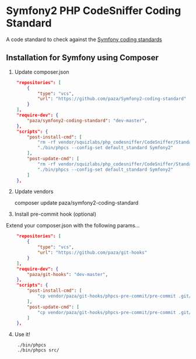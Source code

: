 Symfony2 PHP CodeSniffer Coding Standard
========================================

A code standard to check against the [Symfony coding standards](http://symfony.com/doc/current/contributing/code/standards.html)

Installation for Symfony using Composer
---------------------------------------

1. Update composer.json

```json
    "repositories": [
        {
            "type": "vcs",
            "url": "https://github.com/paza/Symfony2-coding-standard"
        }
    ],
    "require-dev": {
        "paza/symfony2-coding-standard": "dev-master",
    },
    "scripts": {
        "post-install-cmd": [
            "rm -rf vendor/squizlabs/php_codesniffer/CodeSniffer/Standards/Symfony2 && cp -R vendor/paza/Symfony2-coding-standard vendor/squizlabs/php_codesniffer/CodeSniffer/Standards/Symfony2",
            "./bin/phpcs --config-set default_standard Symfony2"
        ],
        "post-update-cmd": [
            "rm -rf vendor/squizlabs/php_codesniffer/CodeSniffer/Standards/Symfony2 && cp -R vendor/paza/Symfony2-coding-standard vendor/squizlabs/php_codesniffer/CodeSniffer/Standards/Symfony2",
            "./bin/phpcs --config-set default_standard Symfony2"
        ]
    },
```

2. Update vendors

    composer update paza/symfony2-coding-standard

3. Install pre-commit hook (optional)

Extend your composer.json with the following params...

```json
    "repositories": [
        {
            "type": "vcs",
            "url": "https://github.com/paza/git-hooks"
        }
    ],
    "require-dev": {
        "paza/git-hooks": "dev-master",
    },
    "scripts": {
        "post-install-cmd": [
            "cp vendor/paza/git-hooks/phpcs-pre-commit/pre-commit .git/hooks/pre-commit"
        ],
        "post-update-cmd": [
            "cp vendor/paza/git-hooks/phpcs-pre-commit/pre-commit .git/hooks/pre-commit"
        ]
    },
```

4. Use it!

        ./bin/phpcs
        ./bin/phpcs src/